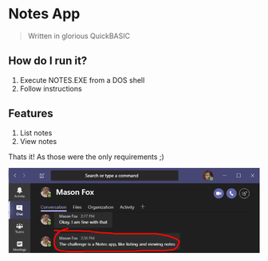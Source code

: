 # Notes App

> Written in glorious QuickBASIC

## How do I run it?

1. Execute NOTES.EXE from a DOS shell
1. Follow instructions

## Features

1. List notes
1. View notes

Thats it!  As those were the only requirements ;)

![requrements](challenge.png "Challenge requirements")